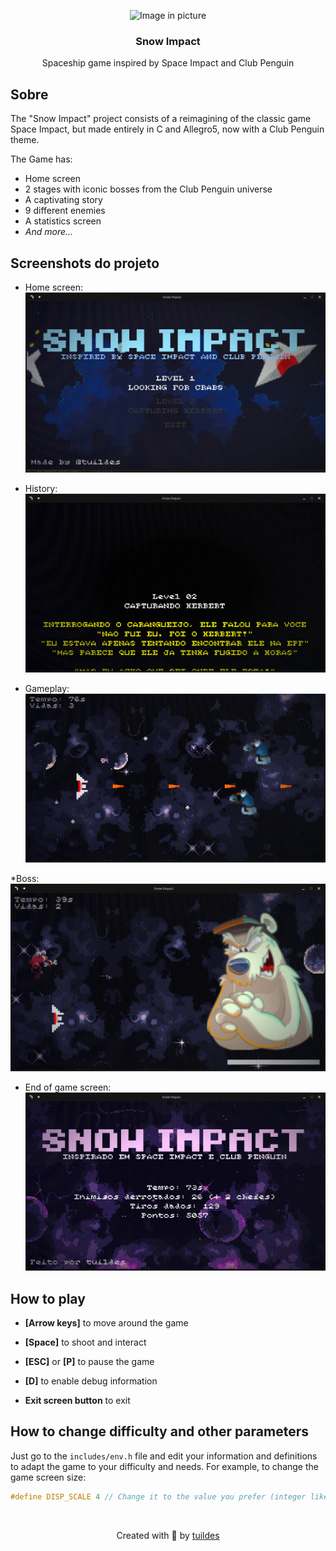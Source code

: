 <!-- HEADER -->
<p align="center">
  <img alt="Image in picture" src="https://github.com/user-attachments/assets/5449d970-b87b-467a-94ed-c4761ff358d4" height="120">
  <h3 align="center">Snow Impact</h3>
  <p align="center">Spaceship game inspired by Space Impact and Club Penguin</p>
</p>
<!-- HEADER -->

## Sobre

The "Snow Impact" project consists of a reimagining of the classic game Space Impact, but made entirely in C and Allegro5, now with a Club Penguin theme.

The Game has:
* Home screen
* 2 stages with iconic bosses from the Club Penguin universe
* A captivating story
* 9 different enemies
* A statistics screen
* *And more...*

## Screenshots do projeto

* Home screen:
![Start screen](.github/screenshots/start.png)

* History:
![Game history](.github/screenshots/history.png)

* Gameplay:
![Gameplay showing ship and enemies](.github/screenshots/level2.png)

*Boss:
![Chefão herbert](.github/screenshots/herbert.png)

* End of game screen:
![Game end screen](.github/screenshots/end.png)

## How to play

* **[Arrow keys]** to move around the game
* **[Space]** to shoot and interact
* **[ESC]** or **[P]** to pause the game
* **[D]** to enable debug information

* **Exit screen button** to exit

## How to change difficulty and other parameters

Just go to the `includes/env.h` file and edit your information and definitions to adapt the game to your difficulty and needs.
For example, to change the game screen size:

```c
#define DISP_SCALE 4 // Change it to the value you prefer (integer like 1, 2, ...)
```

<br />

<p align="center">Created with 💙 by <a href="https://github.com/tuildes">tuildes</a></p>
